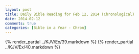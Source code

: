 ```yaml
---
layout: post
title: Daily Bible Reading for Feb 12, 2014 (Chronological)
date: 2014-02-12
comments: true
categories: [Bible in a Year - Chron]
---
```

{% render_partial ../KJV/Ex/39.markdown %}
{% render_partial ../KJV/Ex/40.markdown %}
